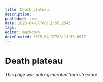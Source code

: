 ```yaml
---
title: Death_plateau
description: 
published: true
date: 2025-04-07T08:11:56.254Z
tags: 
editor: markdown
dateCreated: 2025-04-07T08:11:53.897Z
---
```


# Death plateau

*This page was auto-generated from structure.*